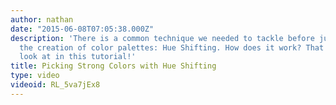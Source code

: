 ```yaml
---
author: nathan
date: "2015-06-08T07:05:38.000Z"
description: 'There is a common technique we needed to tackle before jumping onto
  the creation of color palettes: Hue Shifting. How does it work? That''s what we''ll
  look at in this tutorial!'
title: Picking Strong Colors with Hue Shifting
type: video
videoid: RL_5va7jEx8
---
```

